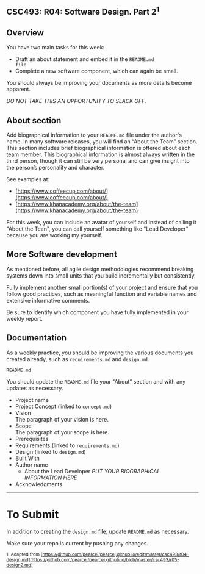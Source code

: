 ## CSC493: R04: Software Design. Part 2<sup>1</sup>

## Overview

You have two main tasks for this week:
- Draft an about statement and embed it in the <code>README.md file</code>
- Complete a new software component, which can again be small.

You should always be improving your documents as more details become apparent.

*DO NOT TAKE THIS AN OPPORTUNITY TO SLACK OFF.* 

## About section

Add biographical information to your <code>README.md</code> file under the author's name. In many
software releases, you will find an “About the Team” section. This section includes brief biographical
information is offered about each team member. This biographical information is almost always written
in the third person, though it can still be very personal and can give insight into the person’s personality
and character.

See examples at:
  - [https://www.coffeecup.com/about/](https://www.coffeecup.com/about/)
  - [https://www.khanacademy.org/about/the-team](https://www.khanacademy.org/about/the-team)

For this week, you can include an avatar of yourself and instead of calling it "About the Tean", you can 
call yourself something like "Lead Developer" because you are working my yourself.

## More Software development

As mentioned before, all agile design methodologies recommend breaking systems down into small units that you 
build incrementally but consistently.

Fully implement another small portion(s) of your project and ensure that you follow good practices, such as meaningful
function and variable names and extensive informative comments.

Be sure to identify which component you have fully implemented in your weekly report.

## Documentation

As a weekly practice, you should be improving the various documents you created already, such as <code>requirements.md</code> and <code>design.md</code>.

<code>README.md</code>

You should update the <code>README.md</code> file your "About" section and with any updates as necessary.

- Project name
- Project Concept (linked to <code>concept.md</code>)
- Vision<br>
The paragraph of your vision is here.
- Scope<br>
The paragraph of your scope is here.
- Prerequisites
- Requirements (linked to <code>requirements.md</code>)
- Design (linked to <code>design.md</code>)
- Built With
- Author name
  - About the Lead Developer
  *PUT YOUR BIOGRAPHICAL INFORMATION HERE* 
- Acknowledgments

---
# To Submit
In addition to creating the <code>design.md</code> file, update <code>README.md</code> as necessary. 

Make sure your repo is current by pushing any changes.

<sub>1. Adapted from [https://github.com/pearcej/pearcej.github.io/edit/master/csc493/r04-design.md](https://github.com/pearcej/pearcej.github.io/blob/master/csc493/r05-design2.md)</sub>
